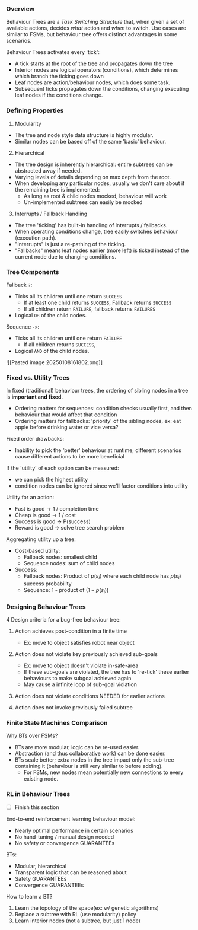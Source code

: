 ### Overview

Behaviour Trees are a *Task Switching Structure* that, when given a set of available actions, decides *what* action and *when* to switch.
Use cases are similar to FSMs, but behaviour tree offers distinct advantages in some scenarios.

Behaviour Trees activates every 'tick':
- A tick starts at the root of the tree and propagates down the tree
- Interior nodes are logical operators (conditions), which determines which branch the ticking goes down
- Leaf nodes are action/behaviour nodes, which does some task.
- Subsequent ticks propagates down the conditions, changing executing leaf nodes if the conditions change.
### Defining Properties

1. Modularity
- The tree and node style data structure is highly modular.
- Similar nodes can be based off of the same 'basic' behaviour.

2. Hierarchical
- The tree design is inherently hierarchical: entire subtrees can be abstracted away if needed.
- Varying levels of details depending on max depth from the root.
- When developing any particular nodes, usually we don't care about if the remaining tree is implemented:
	- As long as root & child nodes mocked, behaviour will work
	- Un-implemented subtrees can easily be mocked

3. Interrupts / Fallback Handling
- The tree 'ticking' has built-in handling of interrupts / fallbacks.
- When operating conditions change, tree easily switches behaviour (execution path).
- "Interrupts" is just a re-pathing of the ticking.
- "Fallbacks" means leaf nodes earlier (more left) is ticked instead of the current node due to changing conditions.

### Tree Components

Fallback `?`:
- Ticks all its children until one return `SUCCESS` 
	- If at least one child returns `SUCCESS`, Fallback returns `SUCCESS`
	- If all children return `FAILURE`, fallback returns `FAILURES`
- Logical `OR` of the child nodes.

Sequence `->`:
- Ticks all its children until one return `FAILURE`
	- If all children returns `SUCCESS`, 
- Logical `AND` of the child nodes.

![[Pasted image 20250108161802.png]]
### Fixed vs. Utility Trees

In fixed (traditional) behaviour trees, the ordering of sibling nodes in a tree is **important and fixed**.
- Ordering matters for sequences: condition checks usually first, and then behaviour that would affect that condition
- Ordering matters for fallbacks: 'priority' of the sibling nodes, ex: eat apple before drinking water or vice versa?

Fixed order drawbacks:
- Inability to pick the 'better' behaviour at runtime; different scenarios cause different actions to be more beneficial

If the 'utility' of each option can be measured: 
- we can pick the highest utility
- condition nodes can be ignored since we'll factor conditions into utility

Utility for an action:
- Fast is good -> 1 / completion time
- Cheap is good -> 1 / cost
- Success is good -> P(success)
- Reward is good -> solve tree search problem

Aggregating utility up a tree:
- Cost-based utility: 
	- Fallback nodes: smallest child
	- Sequence nodes: sum of child nodes
- Success:
	- Fallback nodes: $\text{Product of } p(s_i)$ where each child node has $p(s_i)$ success probability
	- Sequence: 1 - product of ($1 - p(s_i)$)

### Designing Behaviour Trees

4 Design criteria for a bug-free behaviour tree:

1. Action achieves post-condition in a finite time
	- Ex: move to object satisfies robot near object

2. Action does not violate key previously achieved sub-goals
	- Ex: move to object doesn't violate in-safe-area
	- If these sub-goals are violated, the tree has to 're-tick' these earlier behaviours to make subgoal achieved again
	- May cause a infinite loop of sub-goal violation

3. Action does not violate conditions NEEDED for earlier actions
4. Action does not invoke previously failed subtree

### Finite State Machines Comparison

Why BTs over FSMs?
- BTs are more modular, logic can be re-used easier.
- Abstraction (and thus collaborative work) can be done easier.
- BTs scale better; extra nodes in the tree impact only the sub-tree containing it (behaviour is still very similar to before adding).
	- For FSMs, new nodes mean potentially new connections to every existing node.

### RL in Behaviour Trees
   
- [ ] Finish this section

End-to-end reinforcement learning behaviour model:
- Nearly optimal performance in certain scenarios
- No hand-tuning / manual design needed
- No safety or convergence GUARANTEEs 

BTs:
- Modular, hierarchical
- Transparent logic that can be reasoned about
- Safety GUARANTEEs
- Convergence GUARANTEEs

How to learn a BT?
1. Learn the topology of the space(ex: w/ genetic algorithms)
2. Replace a subtree with RL (use modularity) policy
3. Learn interior nodes (not a subtree, but just 1 node)

